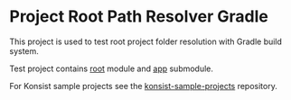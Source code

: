 # Project Root Path Resolver Gradle

This project is used to test root project folder resolution with Gradle build system.

Test project contains [root](.) module and [app](.\app) submodule. 

For Konsist sample projects see
the [konsist-sample-projects](https://github.com/LemonAppDev/konsist-sample-projects/) repository.
